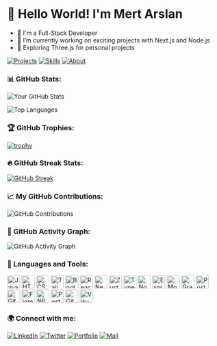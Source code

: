 # 👋 Hello World! I'm Mert Arslan 

- 🌟 I'm a Full-Stack Developer
- 🔭 I’m currently working on exciting projects with Next.js and Node.js
- 🌱 Exploring Three.js for personal projects

[![Projects](https://img.shields.io/badge/Projects-Portfolio-blueviolet)](https://your-portfolio-link)
[![Skills](https://img.shields.io/badge/Skills-Tech_Stack-important)](https://your-tech-stack-link)
[![About](https://img.shields.io/badge/About-Me-lightgrey)](https://your-about-link)

### 📊 GitHub Stats:
![Your GitHub Stats](https://github-readme-stats.vercel.app/api?username=kullanıcı_adın&show_icons=true&theme=radical)

![Top Languages](https://github-readme-stats.vercel.app/api/top-langs/?username=kullanıcı_adın&layout=compact&theme=radical)

### 🏆 GitHub Trophies:
[![trophy](https://github-profile-trophy.vercel.app/?username=kullanıcı_adın&theme=onedark)](https://github.com/kullanıcı_adın/github-profile-trophy)

### 🔥 GitHub Streak Stats:
[![GitHub Streak](https://streak-stats.demolab.com?user=kullanıcı_adın&theme=radical&hide_border=true)](https://git.io/streak-stats)

### 📈 My GitHub Contributions:
![GitHub Contributions](https://github-readme-streak-stats.herokuapp.com/?user=kullanıcı_adın&theme=radical)

### 🚀 GitHub Activity Graph:
![GitHub Activity Graph](https://activity-graph.herokuapp.com/graph?username=kullanıcı_adın&theme=react-dark)


### 🚀 Languages and Tools:

<img src="https://img.shields.io/badge/-JavaScript-F7DF1E?style=flat&logo=javascript&logoColor=white" alt="JavaScript" height="30"/>
<img src="https://img.shields.io/badge/-HTML5-E34F26?style=flat&logo=html5&logoColor=white" alt="HTML5" height="30"/>
<img src="https://img.shields.io/badge/-CSS3-1572B6?style=flat&logo=css3" alt="CSS3" height="30"/>
<img src="https://img.shields.io/badge/-TailwindCSS-38B2AC?style=flat&logo=tailwind-css" alt="TailwindCSS" height="30"/>
<img src="https://img.shields.io/badge/-Bootstrap-563D7C?style=flat&logo=bootstrap" alt="Bootstrap" height="30"/>
<img src="https://img.shields.io/badge/-React-61DAFB?style=flat&logo=react&logoColor=white" alt="React" height="30"/>
<img src="https://img.shields.io/badge/-Next.js-000000?style=flat&logo=nextdotjs" alt="Next.js" height="30"/>
<img src="https://img.shields.io/badge/-Zustand-8D6748?style=flat&logo=zustand" alt="Zustand" height="30"/>
<img src="https://img.shields.io/badge/-TypeScript-007ACC?style=flat&logo=typescript" alt="TypeScript" height="30"/>
<img src="https://img.shields.io/badge/-Node.js-339933?style=flat&logo=nodedotjs" alt="Node.js" height="30"/>
<img src="https://img.shields.io/badge/-Express.js-000000?style=flat&logo=express" alt="Express.js" height="30"/>
<img src="https://img.shields.io/badge/-MongoDB-47A248?style=flat&logo=mongodb" alt="MongoDB" height="30"/>
<img src="https://img.shields.io/badge/-GraphQL-E10098?style=flat&logo=graphql" alt="GraphQL" height="30"/>
<img src="https://img.shields.io/badge/-PostgreSQL-4169E1?style=flat&logo=postgresql" alt="PostgreSQL" height="30"/>
<img src="https://img.shields.io/badge/-Git-F05032?style=flat&logo=git&logoColor=white" alt="Git" height="30"/>
<img src="https://img.shields.io/badge/-Figma-F24E1E?style=flat&logo=figma" alt="Figma" height="30"/>
<img src="https://img.shields.io/badge/-NPM-CB3837?style=flat&logo=npm" alt="NPM" height="30"/>
<img src="https://img.shields.io/badge/-Postman-FF6C37?style=flat&logo=postman" alt="Postman" height="30"/>
<img src="https://img.shields.io/badge/-GitHub-181717?style=flat&logo=github" alt="GitHub" height="30"/>
<img src="https://img.shields.io/badge/-Visual%20Studio%20Code-0078D4?style=flat&logo=visual-studio-code&logoColor=white" alt="Visual Studio Code" height="30"/>

### 🌍 Connect with me:
[![LinkedIn](https://img.shields.io/badge/LinkedIn-Connect-blue?style=flat&logo=linkedin)](https://www.linkedin.com/in/kullanıcı_adın)
[![Twitter](https://img.shields.io/badge/Twitter-Follow-blue?style=flat&logo=twitter)](https://twitter.com/kullanıcı_adın)
[![Portfolio](https://img.shields.io/badge/Portfolio-Visit-000000?style=flat&logo=firefox)](https://portfolio-link)
[![Mail](https://img.shields.io/badge/Email-Send-blue?style=flat&logo=gmail)](mailto:kullanıcı_adın@gmail.com)
